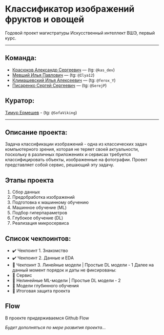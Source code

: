 # **Классификатор изображений фруктов и овощей**
Годовой проект магистратуры Искусственный интеллект ВШЭ, первый курс.
___
## Команда:
- [Красюков Александр Сергеевич](https://github.com/MrASK2024) — (tg: `@kas_dev`)
- [Мевший Илья Павлович](https://github.com/milia20) — (tg: `@Ilya12`)
- [Климашевский Илья Алексеевич](https://github.com/Ilya-Klim) — (tg: `@ferox_Y`)
- [Писаренко Сергей Сергеевич](https://github.com/SerejkaP) — (tg: `@SerejP`)

## Куратор:

[Тимур Ермешев](https://github.com/ermetim) - (tg: `@SofaViking`)
___
## Описание проекта:

Задача классификации изображений - одна из классических задач компьютерного зрения, которая не
теряет своей актуальности, поскольку в различных приложениях и сервисах требуется классифицировать
объекты, изображенные на фотографии.
Проект представляет собой сервис, решающий эту задачу.

## Этапы проекта
1. Сбор данных
2. Предобработка изображений
3. Подготовка к машинному обучению
4. Машинное обучение (ML)
5. Подбор гиперпараметров
6. Глубокое обучение (DL)
7. Реализация микросервиса

## Список чекпоинтов:

- ✔️ Чекпоинт 1. Знакомство
- ✔️ Чекпоинт 2. Данные и EDA
- 🚫 Чекпоинт 3. Линейные модели | Простые DL модели - 1
  Далее на данный момент порядок и даты не фиксированы:
- 🚫 Сервис
- 🚫 Нелинейные ML-модели | Простые DL модели - 2
- 🚫 Модели глубинного обучения
- 🚫 Итоговая защита проекта

## Flow
В проекте придерживаемся Github Flow

*Будет дополняться по мере развития проекта...*

